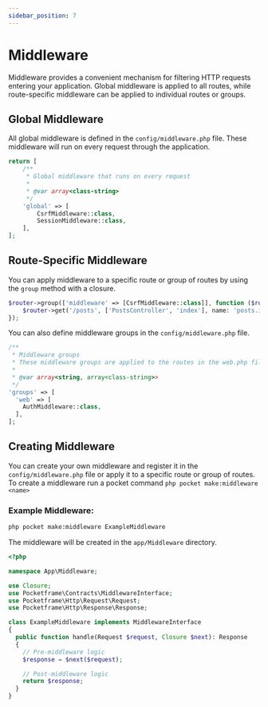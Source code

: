 ```yaml
---
sidebar_position: 7
---
```


# Middleware

Middleware provides a convenient mechanism for filtering HTTP requests entering your application. Global middleware is applied to all routes, while route-specific middleware can be applied to individual routes or groups.

## Global Middleware

All global middleware is defined in the `config/middleware.php` file. These middleware will run on every request through the application.

```php showLineNumbers
return [
    /**
     * Global middleware that runs on every request
     *
     * @var array<class-string>
     */
    'global' => [
        CsrfMiddleware::class,
        SessionMiddleware::class,
    ],
];
```

## Route-Specific Middleware

You can apply middleware to a specific route or group of routes by using the `group` method with a closure.

```php showLineNumbers
$router->group(['middleware' => [CsrfMiddleware::class]], function ($router) {
    $router->get('/posts', ['PostsController', 'index'], name: 'posts.index');
});
```

You can also define middleware groups in the `config/middleware.php` file.

```php
/**
 * Middleware groups
 * These middleware groups are applied to the routes in the web.php file
 *
 * @var array<string, array<class-string>>
 */
'groups' => [
  'web' => [
    AuthMiddleware::class,
  ],
];
```

## Creating Middleware

You can create your own middleware and register it in the `config/middleware.php` file or apply it to a specific route or group of routes. To create a middleware run a pocket command `php pocket make:middleware <name>`

### Example Middleware:

```bash
php pocket make:middleware ExampleMiddleware
```

The middleware will be created in the `app/Middleware` directory.

```php showLineNumbers
<?php

namespace App\Middleware;

use Closure;
use Pocketframe\Contracts\MiddlewareInterface;
use Pocketframe\Http\Request\Request;
use Pocketframe\Http\Response\Response;

class ExampleMiddleware implements MiddlewareInterface
{
  public function handle(Request $request, Closure $next): Response
  {
    // Pre-middleware logic
    $response = $next($request);

    // Post-middleware logic
    return $response;
  }
}
```

